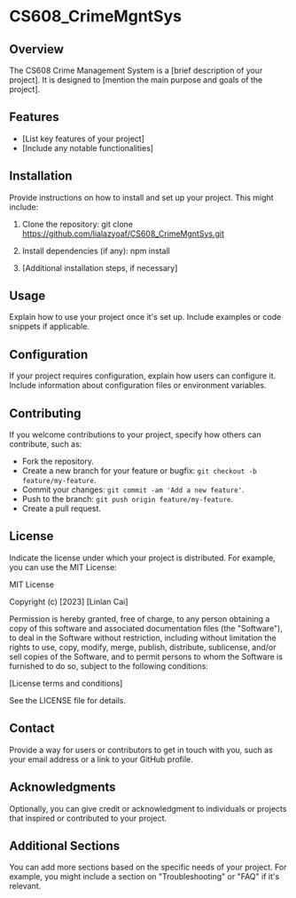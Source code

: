 # CS608_CrimeMgntSys

## Overview

The CS608 Crime Management System is a [brief description of your project]. It is designed to [mention the main purpose and goals of the project].

## Features

- [List key features of your project]
- [Include any notable functionalities]

## Installation

Provide instructions on how to install and set up your project. This might include:

1. Clone the repository:
git clone https://github.com/lialazyoaf/CS608_CrimeMgntSys.git

2. Install dependencies (if any):
npm install

3. [Additional installation steps, if necessary]

## Usage

Explain how to use your project once it's set up. Include examples or code snippets if applicable.

## Configuration

If your project requires configuration, explain how users can configure it. Include information about configuration files or environment variables.

## Contributing

If you welcome contributions to your project, specify how others can contribute, such as:

- Fork the repository.
- Create a new branch for your feature or bugfix: `git checkout -b feature/my-feature`.
- Commit your changes: `git commit -am 'Add a new feature'`.
- Push to the branch: `git push origin feature/my-feature`.
- Create a pull request.

## License

Indicate the license under which your project is distributed. For example, you can use the MIT License:

MIT License

Copyright (c) [2023] [Linlan Cai]

Permission is hereby granted, free of charge, to any person obtaining a copy
of this software and associated documentation files (the "Software"), to deal
in the Software without restriction, including without limitation the rights
to use, copy, modify, merge, publish, distribute, sublicense, and/or sell
copies of the Software, and to permit persons to whom the Software is
furnished to do so, subject to the following conditions:

[License terms and conditions]

See the LICENSE file for details.

## Contact

Provide a way for users or contributors to get in touch with you, such as your email address or a link to your GitHub profile.

## Acknowledgments

Optionally, you can give credit or acknowledgment to individuals or projects that inspired or contributed to your project.

## Additional Sections

You can add more sections based on the specific needs of your project. For example, you might include a section on "Troubleshooting" or "FAQ" if it's relevant.


